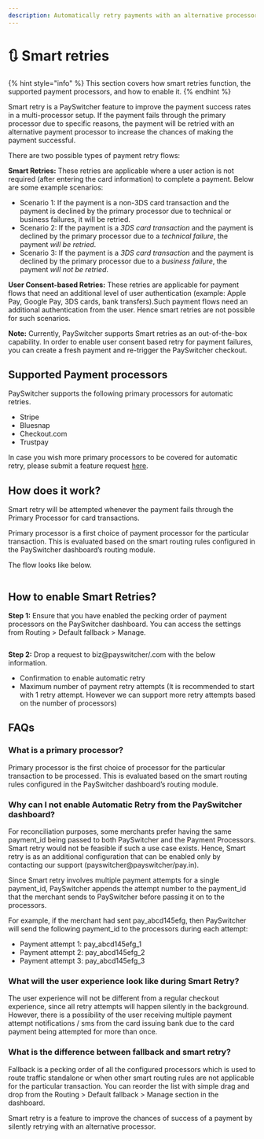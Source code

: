 ```yaml
---
description: Automatically retry payments with an alternative processor
---
```


# 🔃 Smart retries

{% hint style="info" %}
This section covers how smart retries function, the supported payment processors, and how to enable it.
{% endhint %}

Smart retry is a PaySwitcher feature to improve the payment success rates in a multi-processor setup. If the payment fails through the primary processor due to specific reasons, the payment will be retried with an alternative payment processor to increase the chances of making the payment successful.

There are two possible types of payment retry flows:

**Smart Retries:** These retries are applicable where a user action is not required (after entering the card information) to complete a payment. Below are some example scenarios:

* Scenario 1: If the payment is a non-3DS card transaction and the payment is declined by the primary processor due to technical or business failures, it will be retried.
* Scenario 2: If the payment is a _3DS card transaction_ and the payment is declined by the primary processor due to a _technical failure_, the payment _will be retried_.
* Scenario 3: If the payment is a _3DS card transaction_ and the payment is declined by the primary processor due to a _business failure_, the payment _will not be retried_.

**User Consent-based Retries:** These retries are applicable for payment flows that need an additional level of user authentication (example: Apple Pay, Google Pay, 3DS cards, bank transfers).Such payment flows need an additional authentication from the user. Hence smart retries are not possible for such scenarios.

**Note:** Currently, PaySwitcher supports Smart retries as an out-of-the-box capability. In order to enable user consent based retry for payment failures, you can create a fresh payment and re-trigger the PaySwitcher checkout.

## Supported Payment processors

PaySwitcher supports the following primary processors for automatic retries.

* Stripe
* Bluesnap
* Checkout.com
* Trustpay

In case you wish more primary processors to be covered for automatic retry, please submit a feature request [here](https://github.com/payswitcherpay/payswitcher/discussions/new?category=ideas-feature-requests).

## How does it work?

Smart retry will be attempted whenever the payment fails through the Primary Processor for card transactions.

Primary processor is a first choice of payment processor for the particular transaction. This is evaluated based on the smart routing rules configured in the PaySwitcher dashboard’s routing module.

The flow looks like below.

<figure><img src="../../.gitbook/assets/smartRetry-arch.png" alt=""><figcaption></figcaption></figure>

## How to enable Smart Retries?

**Step 1:** Ensure that you have enabled the pecking order of payment processors on the PaySwitcher dashboard. You can access the settings from Routing > Default fallback > Manage.

<figure><img src="../../.gitbook/assets/smartretry-1 (2).png" alt=""><figcaption></figcaption></figure>

**Step 2:** Drop a request to biz@payswitcher/.com with the below information.

* Confirmation to enable automatic retry
* Maximum number of payment retry attempts (It is recommended to start with 1 retry attempt. However we can support more retry attempts based on the number of processors)

## FAQs

### What is a primary processor?

Primary processor is the first choice of processor for the particular transaction to be processed. This is evaluated based on the smart routing rules configured in the PaySwitcher dashboard’s routing module.

### Why can I not enable Automatic Retry from the PaySwitcher dashboard?

For reconciliation purposes, some merchants prefer having the same payment\_id being passed to both PaySwitcher and the Payment Processors. Smart retry would not be feasible if such a use case exists. Hence, Smart retry is as an additional configuration that can be enabled only by contacting our support (payswitcher@payswitcher/pay.in).

Since Smart retry involves multiple payment attempts for a single payment\_id, PaySwitcher appends the attempt number to the payment\_id that the merchant sends to PaySwitcher before passing it on to the processors.

For example, if the merchant had sent pay\_abcd145efg, then PaySwitcher will send the following payment\_id to the processors during each attempt:

* Payment attempt 1: pay\_abcd145efg\_1
* Payment attempt 2: pay\_abcd145efg\_2
* Payment attempt 3: pay\_abcd145efg\_3

### What will the user experience look like during Smart Retry?

The user experience will not be different from a regular checkout experience, since all retry attempts will happen silently in the background. However, there is a possibility of the user receiving multiple payment attempt notifications / sms from the card issuing bank due to the card payment being attempted for more than once.

### What is the difference between fallback and smart retry?

Fallback is a pecking order of all the configured processors which is used to route traffic standalone or when other smart routing rules are not applicable for the particular transaction. You can reorder the list with simple drag and drop from the Routing > Default fallback > Manage section in the dashboard.

Smart retry is a feature to improve the chances of success of a payment by silently retrying with an alternative processor.
